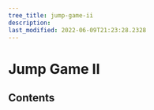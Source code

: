 ```yaml
---
tree_title: jump-game-ii
description: 
last_modified: 2022-06-09T21:23:28.2328
---
```


# Jump Game II

## Contents
